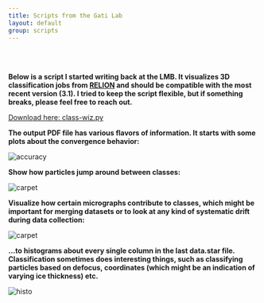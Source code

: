 ```yaml
---
title: Scripts from the Gati Lab
layout: default
group: scripts
---
```


<br><br>

**Below is a script I started writing back at the LMB. It visualizes 3D classification jobs from [RELION](https://www3.mrc-lmb.cam.ac.uk/relion/index.php?title=Main_Page) and should be compatible with the most recent version (3.1). I tried to keep the script flexible, but if something breaks, please feel free to reach out.**

[Download here: class-wiz.py](https://github.com/gatic/gati-lab/blob/master/scripts/class-wiz.py)

**The output PDF file has various flavors of information. It starts with some plots about the convergence behavior:**

<img class="img-fluid mx-auto d-block" src="{{site.baseurl}}/static/img/scripts/accuracy.png" alt="accuracy">

**Show how particles jump around between classes:**

<img class="img-fluid mx-auto d-block" src="{{site.baseurl}}/static/img/scripts/carpetplot.png" alt="carpet">

**Visualize how certain micrographs contribute to classes, which might be important for merging datasets or to look at any kind of systematic drift during data collection:**

<img class="img-fluid mx-auto d-block" src="{{site.baseurl}}/static/img/scripts/micrographs.png" alt="carpet">

**...to histograms about every single column in the last data.star file. Classification sometimes does interesting things, such as classifying particles based on defocus, coordinates (which might be an indication of varying ice thickness) etc.**

<img class="img-fluid mx-auto d-block" src="{{site.baseurl}}/static/img/scripts/histo.png" alt="histo">
